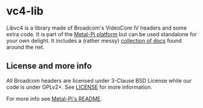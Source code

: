 # vc4-lib

Libvc4 is a library made of Broadcom's VideoCore IV headers and some extra code. It is part of the [Metal-Pi platform](https://github.com/mfp20/metalpi) but can be used standalone for your own delight. It includes a (rather messy) [collection of docs](docs/) found around the net.


## License and more info

All Broadcom headers are licensed under 3-Clause BSD License while our code is under GPLv2+. See [LICENSE](LICENSE) for more information.

For more info see [Metal-Pi's README](https://github.com/mfp20/metalpi/blob/main/README.md).
